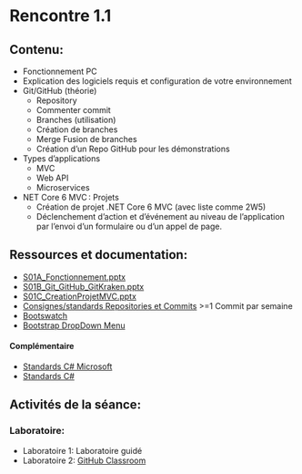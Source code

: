 # Rencontre 1.1

## Contenu: 
- Fonctionnement PC 
- Explication des logiciels requis et configuration de votre environnement 
- Git/GitHub (théorie)
  - Repository 
  - Commenter commit 
  - Branches (utilisation) 
  - Création de branches 
  - Merge Fusion de branches 
  - Création d’un Repo GitHub pour les démonstrations 
- Types d’applications
  - MVC 
  - Web API 
  - Microservices
- NET Core 6 MVC : Projets 
  - Création de projet .NET Core 6 MVC  (avec liste comme 2W5) 
  - Déclenchement d’action et d’événement au niveau de l’application par l’envoi d’un formulaire ou d’un appel de page.

## Ressources et documentation: 
- [S01A_Fonctionnement.pptx](https://cegepedouardmontpetit.sharepoint.com/:p:/s/EDU-A22-4203W6EM-01010/EeOM1Ql9Wr1Kghfx9zZfZagBsLj4E25d5DpHSZpsGn91aQ?e=Iynf7y)
- [S01B_Git_GitHub_GitKraken.pptx](https://cegepedouardmontpetit.sharepoint.com/:p:/s/EDU-A22-4203W6EM-01010/EdkVnWcXMn5Is3mwDmBsl_QBmRIYX-ZWIRI3r7YjK_p_sw?e=V2ZBFB)
- [S01C_CreationProjetMVC.pptx](https://cegepedouardmontpetit.sharepoint.com/:p:/s/EDU-A22-4203W6EM-01010/EdBwVlo358pJpGOQ9kAieb0BfhwcvAMO63xK1_D-aaFHWQ?e=6R5kbh)
- [Consignes/standards Repositories et Commits](https://info.cegepmontpetit.ca/git) >=1 Commit par semaine 
- [Bootswatch](https://bootswatch.com/)
- [Bootstrap DropDown Menu](https://getbootstrap.com/docs/5.0)

#### Complémentaire 
- [Standards C# Microsoft](https://docs.microsoft.com/en-us/dotnet/csharp/programming-guide/inside-a-program/coding-conventions)
- [Standards C#](https://github.com/ktaranov/naming-convention/blob/master/C%23%20Coding%20Standards%20and%20Naming%20Conventions.md)

## Activités de la séance: 
### Laboratoire: 
- Laboratoire 1: Laboratoire guidé 
- Laboratoire 2: [GitHub Classroom](https://classroom.github.com/a/wyOfekSQ)

